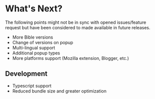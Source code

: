 # What's Next?
The following points might not be in sync with opened issues/feature request but have been considered to made available in future releases.

- More Bible versions
- Change of versions on popup
- Multi-lingual support
- Additional popup types
- More platforms support (Mozilla extension, Blogger, etc.)

## Development
- Typescript support
- Reduced bundle size and greater optimization